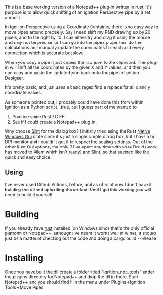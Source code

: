 This is a base working version of a Notepad++ plug-in written in rust. It's purpose is to allow quick shifting of an Ignition Perspective pipe by a set amount.

In Ignition Perspective using a Coordinate Container, there is no easy way to move pipes around precisely. Say I need shift my P&ID drawing up by 20 pixels, and to the right by 10. I can either try and drag it using the mouse and may not be precise, or I can go into the pipes properties, do the calculations and manually update the coordinates for each and every connection which is accurate but slow.

When you copy a pipe it just copies the raw json to the clipboard. This plug-in will shift all the coordinates by the given X and Y values, and then you can copy and paste the updated json back onto the pipe in Ignition Designer.

It's pretty basic, and just uses a basic regex find a replace for all x and y coordinate values.

As someone pointed out, I probably could have done this from within Ignition as a Python script...true, but I guess part of me wanted to
1. Practice some Rust / C FFI
2. See if I could create a Notepad++ plug-in.

Why choose [Slint](https://slint.dev/) for the dialog box? I initially tried using the Rust [Native Windows Gui](https://crates.io/crates/native-windows-gui) crate since it's just a single simple dialog box, but I have a hi DPI monitor and I couldn't get it to respect the scaling settings. Out of the other Rust Gui options, the only 2 I've spent any time with were Druid (work has moved to Xilem which isn't ready) and Slint, so that seemed like the quick and easy choice.

## Using
I've never used Github Actions, before, and as of right now I don't have it building the dll and uploading the artifact. Until I get this working you will need to build it yourself.

# Building
If you already have [rust](https://www.rust-lang.org/) installed (on Windows since that's the only official platform of Notepad++, although I've heard it works well in Wine), it should just be a matter of checking out the code and doing a cargo build --release

# Installing
Once you have built the dll create a folder titled "ignition_npp_tools" under the plugins directory for Notepad++ and drop the dll in there. Start Notepad++ and you should find it in the menu under Plugins->Ignition Tools->Move Pipes
